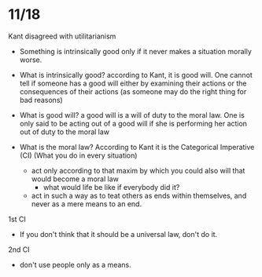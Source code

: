 # 11/18

Kant disagreed with utilitarianism
- Something is intrinsically good only if it never makes a situation morally worse.

- What is intrinsically good? according to Kant, it is good will. One cannot tell if someone has a good will either by examining their actions or the consequences of their actions (as someone may do the right thing for bad reasons)

- What is good will? a good will is a will of duty to the moral law. One is only said to be acting out of a good will if she is performing her action out of duty to the moral law

- What is the moral law? According to Kant it is the Categorical Imperative (CI) (What you do in every situation)
    + act only according to that maxim by which you could also will that would become a moral law
        * what would life be like if everybody did it?
    + act in such a way as to teat others as ends within themselves, and never as a mere means to an end.

1st CI
- If you don't think that it should be a universal law, don't do it.

2nd CI
- don't use people only as a means.
